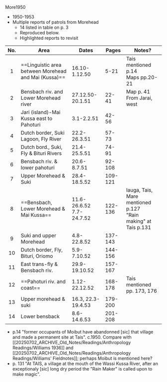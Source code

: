 More1950

- 1950-1953
- Multiple reports of patrols from Morehead
	- 14 listed in table on p. 3
	- Reproduced below.
	- Highlighted reports to revisit

| No. | Area                                                 | Dates                       | Pages   | Notes?                                                           |
| :-: | ---------------------------------------------------- | --------------------------- | ------- | ---------------------------------------------------------------- |
|  1  | ==Linguistic area between Morehead and Mai (Kussa)== | 16.10-1.12.50               | 5-21    | Tais mentioned p.14<br>Maps pp.20-21                             |
|  2  | Bensbach riv. and Lower Morehead river               | 27.12.50-20.1.51            | 22-41   | Map p. 41 <br>From Jarai, west                                   |
|  3  | Jari (island)-Mai Kussa east to Pahoturi             | 3.1-2.2.51                  | 42-56   |                                                                  |
|  4  | Dutch border, Suki Lagoon, Fly River                 | 22.2-26.3.51                | 57-73   |                                                                  |
|  5  | Dutch bord., Suki, Fly & Bituri Rivers               | 21.4-25.5.51                | 74-91   |                                                                  |
|  6  | Bensbach riv. & lower pahoturi                       | 20.6-8.7.51                 | 92-108  |                                                                  |
|  7  | Upper Morehead & Suki                                | 28.4-18.5.52                | 109-121 |                                                                  |
|  8  | ==Bensbach, Lower Morehead & Mai Kussa==             | 11.6-26.6.52<br>7.7-24.7.52 | 122-136 | Iauga, Tais, Mare mentioned p.127<br>"Rain making" at Tais p.131 |
|  9  | Suki and upper Morehead                              | 4.8-22.8.52                 | 137-143 |                                                                  |
| 10  | Dutch border, Fly, Bituri, Oriomo                    | 5.9-7.10.52                 | 144-156 |                                                                  |
| 11  | East trans-fly & Bensbach riv.                       | 29.9-19.10.52               | 157-167 |                                                                  |
| 12  | ==Pahoturi riv. and coast==                          | 1.12-22.12.52               | 168-178 | Tais mentioned pp. 173, 176                                      |
| 13  | Upper morehead & suki                                | 16.3, 22.3-19.4.53          | 179-200 |                                                                  |
| 14  | Lower bensback                                       | 8.6-14.6.53                 | 201-208 |                                                                  |

- p.14 "former occupants of Moibut have abandonned [sic] that village and made a permanent site at Tais". c.1950. Compare with [[20250702_ARCHIVE_Old_Notes/Readings/Anthropology Readings/Williams 1936]] and [[20250702_ARCHIVE_Old_Notes/Readings/Anthropology Readings/Williams' Fieldnotes]]; perhaps Moibut is mentioned here?
- p. 131 "At TAIS, a village at the mouth of the Wassi Kussa River, after an exceptionaly [sic] long dry period the "Rain Maker" is called upon to make magic". 
